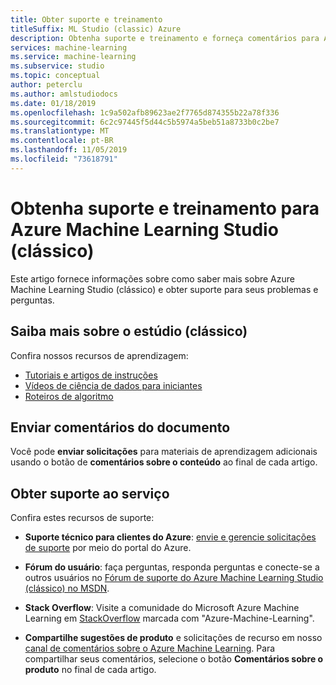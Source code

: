 ```yaml
---
title: Obter suporte e treinamento
titleSuffix: ML Studio (classic) Azure
description: Obtenha suporte e treinamento e forneça comentários para Azure Machine Learning Studio (clássico)
services: machine-learning
ms.service: machine-learning
ms.subservice: studio
ms.topic: conceptual
author: peterclu
ms.author: amlstudiodocs
ms.date: 01/18/2019
ms.openlocfilehash: 1c9a502afb89623ae2f7765d874355b22a78f336
ms.sourcegitcommit: 6c2c97445f5d44c5b5974a5beb51a8733b0c2be7
ms.translationtype: MT
ms.contentlocale: pt-BR
ms.lasthandoff: 11/05/2019
ms.locfileid: "73618791"
---
```

# <a name="get-support-and-training-for-azure-machine-learning-studio-classic"></a>Obtenha suporte e treinamento para Azure Machine Learning Studio (clássico)

Este artigo fornece informações sobre como saber mais sobre Azure Machine Learning Studio (clássico) e obter suporte para seus problemas e perguntas.

## <a name="learn-more-about-studio-classic"></a>Saiba mais sobre o estúdio (clássico)

Confira nossos recursos de aprendizagem:
+ [Tutoriais e artigos de instruções](../studio/index.yml) 
+ [Vídeos de ciência de dados para iniciantes](../studio/data-science-for-beginners-ask-a-question-you-can-answer-with-data.md) 
+ [Roteiros de algoritmo](../studio/algorithm-cheat-sheet.md) 

## <a name="submit-doc-feedback"></a>Enviar comentários do documento

Você pode **enviar solicitações** para materiais de aprendizagem adicionais usando o botão de **comentários sobre o conteúdo** ao final de cada artigo.

## <a name="get-service-support"></a>Obter suporte ao serviço

Confira estes recursos de suporte:

+ **Suporte técnico para clientes do Azure**: [envie e gerencie solicitações de suporte](https://docs.microsoft.com/azure/azure-supportability/how-to-create-azure-support-request) por meio do portal do Azure.

+ **Fórum do usuário**: faça perguntas, responda perguntas e conecte-se a outros usuários no [Fórum de suporte do Azure Machine Learning Studio (clássico) no MSDN](https://aka.ms/aml-forum-studio).

+ **Stack Overflow**: Visite a comunidade do Microsoft Azure Machine Learning em [StackOverflow](https://stackoverflow.com/questions/tagged/azure-machine-learning) marcada com "Azure-Machine-Learning".

+ **Compartilhe sugestões de produto** e solicitações de recurso em nosso [canal de comentários sobre o Azure Machine Learning](https://feedback.azure.com/forums/257792-machine-learning). Para compartilhar seus comentários, selecione o botão **Comentários sobre o produto** no final de cada artigo.

